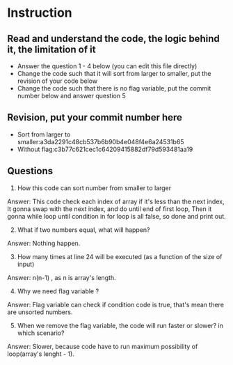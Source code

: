 ﻿# Instruction

## Read and understand the code, the logic behind it, the limitation of it
* Answer the question 1 - 4 below (you can edit this file directly)
* Change the code such that it will sort from larger to smaller, put the revision of your code below
* Change the code such that there is no flag variable, put the commit number below and answer question 5 


## Revision, put your commit number here
* Sort from larger to smaller:a3da2291c48cb537b6b90b4e048f4e6a24531b65
* Without flag:c3b77c621cec1c64209415882df79d593481aa19

## Questions
1. How this code can sort number from smaller to larger
 
Answer: This code check each index of array if it's less than the next index, It gonna swap with the next index, and do until end of first loop,
		Then it gonna while loop until condition in for loop is all false, so done and print out.

2. What if two numbers equal, what will happen? 

Answer: Nothing happen.

3. How many times at line 24 will be executed (as a function of the size of input) 

Answer: n(n-1) , as n is array's length.

4. Why we need flag variable ? 

Answer: Flag variable can check if condition code is true, that's mean there are unsorted numbers.

5. When we remove the flag variable, the code will run faster or slower? in which scenario? 

Answer: Slower, because code have to run maximum possibility of loop(array's lenght - 1).
